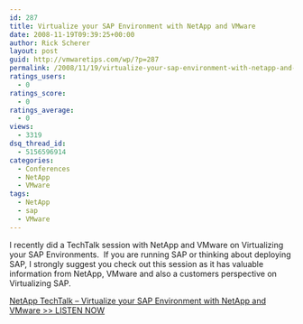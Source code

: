 ```yaml
---
id: 287
title: Virtualize your SAP Environment with NetApp and VMware
date: 2008-11-19T09:39:25+00:00
author: Rick Scherer
layout: post
guid: http://vmwaretips.com/wp/?p=287
permalink: /2008/11/19/virtualize-your-sap-environment-with-netapp-and-vmware/
ratings_users:
  - 0
ratings_score:
  - 0
ratings_average:
  - 0
views:
  - 3319
dsq_thread_id:
  - 5156596914
categories:
  - Conferences
  - NetApp
  - VMware
tags:
  - NetApp
  - sap
  - VMware
---
```

I recently did a TechTalk session with NetApp and VMware on Virtualizing your SAP Environments.  If you are running SAP or thinking about deploying SAP, I strongly suggest you check out this session as it has valuable information from NetApp, VMware and also a customers perspective on Virtualizing SAP.

<a href="http://www-download.netapp.com/edm/TT/WOD/WOD20081106/index.html" target="_blank">NetApp TechTalk &#8211; Virtualize your SAP Environment with NetApp and VMware >> LISTEN NOW</a>